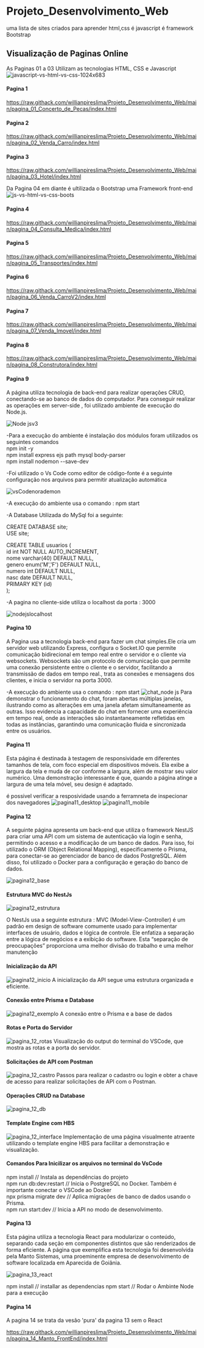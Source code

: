 # Projeto_Desenvolvimento_Web
 uma lista de sites criados para aprender html,css é javascript é framework Bootstrap

## Visualização de Paginas Online

As Paginas 01 a 03 Utilizam as tecnologias HTML, CSS e Javascript
![javascript-vs-html-vs-css-1024x683](https://github.com/willianpireslima/Projeto_Desenvolvimento_Web/assets/158337302/f3f2f650-031f-441a-a316-28fb492e5487)

#### Pagina 1
https://raw.githack.com/willianpireslima/Projeto_Desenvolvimento_Web/main/pagina_01_Concerto_de_Pecas/index.html

#### Pagina 2
https://raw.githack.com/willianpireslima/Projeto_Desenvolvimento_Web/main/pagina_02_Venda_Carro/index.html

#### Pagina 3
https://raw.githack.com/willianpireslima/Projeto_Desenvolvimento_Web/main/pagina_03_Hotel/index.html

Da Pagina 04 em diante é ultilizada o Bootstrap uma Framework front-end 
![js-vs-html-vs-css-boots](https://github.com/willianpireslima/Projeto_Desenvolvimento_Web/assets/158337302/f8eda976-4142-4a60-a110-a38748cf2988)

#### Pagina 4
https://raw.githack.com/willianpireslima/Projeto_Desenvolvimento_Web/main/pagina_04_Consulta_Medica/index.html

#### Pagina 5
https://raw.githack.com/willianpireslima/Projeto_Desenvolvimento_Web/main/pagina_05_Transportes/index.html

#### Pagina 6
https://raw.githack.com/willianpireslima/Projeto_Desenvolvimento_Web/main/pagina_06_Venda_CarroV2/index.html

#### Pagina 7
https://raw.githack.com/willianpireslima/Projeto_Desenvolvimento_Web/main/pagina_07_Venda_Imovel/index.html

#### Pagina 8
https://raw.githack.com/willianpireslima/Projeto_Desenvolvimento_Web/main/pagina_08_Construtora/index.html

#### Pagina 9

A página utiliza tecnologia de back-end para realizar operações CRUD, conectando-se ao banco de dados do computador. Para conseguir realizar as operações em server-side 
, foi utilizado ambiente de execução do Node.js.

![Node jsv3](https://github.com/willianpireslima/Projeto_Desenvolvimento_Web/assets/158337302/55534e7f-d9f0-4863-be6c-510f0a3eaf2a)

-Para a execução do ambiente é instalação dos módulos foram utilizados os seguintes comandos\
npm init -y\
npm install express ejs path mysql body-parser\
npm install nodemon --save-dev

-Foi utilizado o Vs Code como editor de código-fonte é a seguinte configuração nos arquivos para permitir atualização automática 

![vsCodenorademon](https://github.com/willianpireslima/Projeto_Desenvolvimento_Web/assets/158337302/2c145ca6-1a9a-4ee3-90c8-a326c3fa99b2)

-A execução do ambiente usa o comando : npm start

-A Database Utilizada do MySql foi a seguinte:

CREATE DATABASE site;\
USE site;

CREATE TABLE usuarios (\
  id int NOT NULL AUTO_INCREMENT,\
  nome varchar(40) DEFAULT NULL,\
  genero enum('M','F') DEFAULT NULL,\
  numero int DEFAULT NULL,\
  nasc date DEFAULT NULL,\
  PRIMARY KEY (id)\
);

-A pagina no cliente-side utiliza o localhost da porta : 3000

![nodejslocalhost](https://github.com/willianpireslima/Projeto_Desenvolvimento_Web/assets/158337302/c6cb6f38-b999-4794-a2a6-f32399e1ca2a)

#### Pagina 10

A Pagina usa a tecnologia back-end para fazer um chat simples.Ele cria um servidor web utilizando Express, configura o Socket.IO  que permite comunicação bidirecional em tempo real entre o servidor e o cliente via websockets. Websockets são um protocolo de comunicação que permite uma conexão persistente entre o cliente e o servidor, facilitando a transmissão de dados em tempo real., trata as conexões e mensagens dos clientes, e inicia o servidor na porta 3000.

-A execução do ambiente usa o comando : npm start
![chat_node js](https://github.com/willianpireslima/Projeto_Desenvolvimento_Web/assets/158337302/55f83284-0a60-4f5d-8c09-aa7cf6790ba5)
Para demonstrar o funcionamento do chat, foram abertas múltiplas janelas, ilustrando como as alterações em uma janela afetam simultaneamente as outras. Isso evidencia a capacidade do chat em fornecer uma experiência em tempo real, onde as interações são instantaneamente refletidas em todas as instâncias, garantindo uma comunicação fluida e sincronizada entre os usuários.

#### Pagina 11

Esta página é destinada à testagem de responsividade em diferentes tamanhos de tela, com foco especial em dispositivos móveis. Ela exibe a largura da tela e muda de cor conforme a largura, além de mostrar seu valor numérico. Uma demonstração interessante é que, quando a página atinge a largura de uma tela móvel, seu design é adaptado.

é possivel verificar a resposividade usando a ferramneta de inspecionar dos navegadores 
![pagina11_desktop](https://github.com/willianpireslima/Projeto_Desenvolvimento_Web/assets/158337302/bb091649-5c16-47c4-8484-e1565410d32a)
![pagina11_mobile](https://github.com/willianpireslima/Projeto_Desenvolvimento_Web/assets/158337302/1eb9d0f8-04e8-4598-8171-afcc5b982254)

#### Pagina 12

A seguinte página apresenta um back-end que utiliza o framework NestJS para criar uma API com um sistema de autenticação via login e senha, permitindo o acesso e a modificação de um banco de dados. Para isso, foi utilizado o ORM (Object Relational Mapping), especificamente o Prisma, para conectar-se ao gerenciador de banco de dados PostgreSQL. Além disso, foi utilizado o Docker para a configuração e geração do banco de dados.

![pagina12_base](https://github.com/willianpireslima/Projeto_Desenvolvimento_Web/assets/158337302/491a7e91-e3e2-4b88-a22a-0aa5a98aeb90)

#### Estrutura MVC do NestJs
![pagina12_estrutura](https://github.com/willianpireslima/Projeto_Desenvolvimento_Web/assets/158337302/67db0400-97d9-4071-a2c1-b01828c99df0)

O NestJs usa a seguinte estrutura : MVC (Model-View-Controller) é um padrão em design de software comumente usado para implementar interfaces de usuário, dados e lógica de controle. Ele enfatiza a separação entre a lógica de negócios e a exibição do software. Esta “separação de preocupações” proporciona uma melhor divisão do trabalho e uma melhor manutenção

#### Inicialização da API
![pagina12_inicio](https://github.com/willianpireslima/Projeto_Desenvolvimento_Web/assets/158337302/7e7f77fe-f9e9-4cca-a528-47c225f36380)
A inicialização da API segue uma estrutura organizada e eficiente.

#### Conexão entre Prisma e Database
![pagina12_exemplo](https://github.com/willianpireslima/Projeto_Desenvolvimento_Web/assets/158337302/6f28cec0-c28b-408a-86e2-44322c9457a2)
A conexão entre o Prisma e a base de dados

#### Rotas e Porta do Servidor 
![pagina_12_rotas](https://github.com/willianpireslima/Projeto_Desenvolvimento_Web/assets/158337302/72dfe496-7c2b-4a9e-b452-d3408a276494)
Visualização do output do terminal do VSCode, que mostra as rotas e a porta do servidor.

#### Solicitações de API com Postman
![pagina_12_castro](https://github.com/willianpireslima/Projeto_Desenvolvimento_Web/assets/158337302/899752f3-51ce-4fde-8fd5-f98229306e7a)
Passos para realizar o cadastro ou login e obter a chave de acesso para realizar solicitações de API com o Postman.

#### Operações CRUD na Database
![pagina_12_db](https://github.com/willianpireslima/Projeto_Desenvolvimento_Web/assets/158337302/2f4cdb21-4cef-498f-a7a3-444f9e84da53)

#### Template Engine com HBS

![pagina_12_interface](https://github.com/willianpireslima/Projeto_Desenvolvimento_Web/assets/158337302/ea0ce138-e468-42c1-b6af-9d0b017ed514)
Implementação de uma página visualmente atraente utilizando o template engine HBS para facilitar a demonstração e visualização.

#### Comandos Para Inicilizar os arquivos no terminal do VsCode

npm install // Instala as dependências do projeto\
npm run db:dev:restart // Inicia o PostgreSQL no Docker. Também é importante conectar o VSCode ao Docker\
npx prisma migrate dev // Aplica migrações de banco de dados usando o Prisma.\
npm run start:dev // Inicia a API no modo de desenvolvimento.

#### Pagina 13

Esta página utiliza a tecnologia React para modularizar o conteúdo, separando cada seção em componentes distintos que são renderizados de forma eficiente.
A página que exemplifica esta tecnologia foi desenvolvida pela Manto Sistemas, uma proeminente empresa de desenvolvimento de software localizada em Aparecida de Goiânia.

![pagina_13_react](https://github.com/willianpireslima/Projeto_Desenvolvimento_Web/assets/158337302/58607092-0988-411b-a18f-26ca0ffa96fb)

npm install // installar as dependencias
npm start // Rodar o Ambinte Node para a execução

#### Pagina 14

A pagina 14 se trata da vesão 'pura' da pagina 13 sem o React

https://raw.githack.com/willianpireslima/Projeto_Desenvolvimento_Web/main/pagina_14_Manto_FrontEnd/index.html











